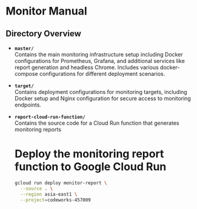 # Monitor Manual

## Directory Overview

- **`master/`**  
  Contains the main monitoring infrastructure setup including Docker configurations for Prometheus, Grafana, and additional services like report generation and headless Chrome. Includes various docker-compose configurations for different deployment scenarios.

- **`target/`**  
  Contains deployment configurations for monitoring targets, including Docker setup and Nginx configuration for secure access to monitoring endpoints.

- **`report-cloud-run-function/`**  
  Contains the source code for a Cloud Run function that generates monitoring reports

  # Deploy the monitoring report function to Google Cloud Run
  ```bash
  gcloud run deploy monitor-report \
    --source . \
    --region asia-east1 \
    --project=codeworks-457009
  ```

